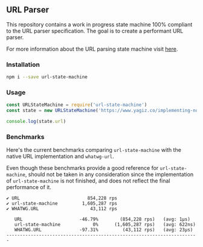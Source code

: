 ## URL Parser

This repository contains a work in progress state machine 100% compliant to the URL parser specification. The goal is to create a performant URL parser.

For more information about the URL parsing state machine visit [here](https://url.spec.whatwg.org/#url-parsing).

### Installation

```bash
npm i --save url-state-machine
```

### Usage

```javascript
const URLStateMachine = require('url-state-machine')
const state = new URLStateMachine('https://www.yagiz.co/implementing-node-js-url-parser-in-webassembly-with-rust/')

console.log(state.url)
```

### Benchmarks

Here's the current benchmarks comparing `url-state-machine` with the native URL implementation and `whatwg-url`. 

Even though these benchmarks provide a good reference for `url-state-machine`, should not be taken in any consideration since the implementation of `url-state-machine` is not finished, and does not reflect the final performance of it.

```
✔ URL                         854,228 rps
✔ url-state-machine         1,605,287 rps
✔ WHATWG.URL                   43,112 rps

   URL                     -46.79%        (854,228 rps)   (avg: 1μs)
   url-state-machine            0%      (1,605,287 rps)   (avg: 622ns)
   WHATWG.URL              -97.31%         (43,112 rps)   (avg: 23μs)
-----------------------------------------------------------------------
```
